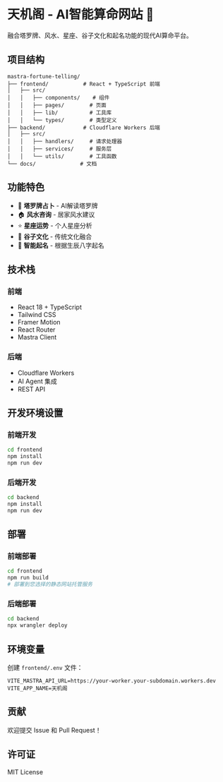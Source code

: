 # 天机阁 - AI智能算命网站 🔮

融合塔罗牌、风水、星座、谷子文化和起名功能的现代AI算命平台。

## 项目结构

```
mastra-fortune-telling/
├── frontend/           # React + TypeScript 前端
│   ├── src/
│   │   ├── components/    # 组件
│   │   ├── pages/        # 页面
│   │   ├── lib/          # 工具库
│   │   └── types/        # 类型定义
├── backend/            # Cloudflare Workers 后端
│   ├── src/
│   │   ├── handlers/     # 请求处理器
│   │   ├── services/     # 服务层
│   │   └── utils/        # 工具函数
└── docs/              # 文档
```

## 功能特色

- 🎴 **塔罗牌占卜** - AI解读塔罗牌
- 🏠 **风水咨询** - 居家风水建议
- ⭐ **星座运势** - 个人星座分析
- 🌾 **谷子文化** - 传统文化融合
- 📝 **智能起名** - 根据生辰八字起名

## 技术栈

### 前端
- React 18 + TypeScript
- Tailwind CSS
- Framer Motion
- React Router
- Mastra Client

### 后端
- Cloudflare Workers
- AI Agent 集成
- REST API

## 开发环境设置

### 前端开发
```bash
cd frontend
npm install
npm run dev
```

### 后端开发
```bash
cd backend
npm install
npm run dev
```

## 部署

### 前端部署
```bash
cd frontend
npm run build
# 部署到您选择的静态网站托管服务
```

### 后端部署
```bash
cd backend
npx wrangler deploy
```

## 环境变量

创建 `frontend/.env` 文件：
```
VITE_MASTRA_API_URL=https://your-worker.your-subdomain.workers.dev
VITE_APP_NAME=天机阁
```

## 贡献

欢迎提交 Issue 和 Pull Request！

## 许可证

MIT License
